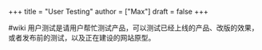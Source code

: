 +++
title = "User Testing"
author = ["Max"]
draft = false
+++

\#wiki
用户测试是请用户帮忙测试产品，可以测试已经上线的产品、改版的效果，或者发布前的测试，以及正在建设的网站原型。
